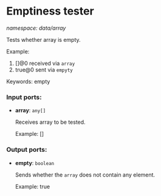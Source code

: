# Emptiness tester

_namespace: data/array_

Tests whether array is empty.

Example:
1. []@0 received via `array` 
2. true@0 sent via `empyty`

Keywords: empty

### Input ports:

* __array__: ` any[] `

    Receives array to be tested.
    
    Example:
    []

### Output ports:

* __empty__: ` boolean `

    Sends whether the `array` does not contain any element.
    
    Example:
    true

